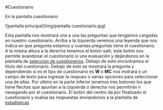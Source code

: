 #Cuestionario



En la pantalla cuestionario 

![pantalla principal](Img/pantalla cuestionario.jpg)

Esta pantalla nos mostrará una a una las preguntas que tengamos cargadas en nuestro cuestionario. Arriba a la izquierda veremos una leyenda que nos indica en que pregunta estamos y cuantas preguntas tiene el cuestionario. A la misma altura a la derecha tenemos el boton salir, este botón nos permite avandonar el cuestionario si una evaluación y dejándonos en la plantalla de [seleccion de cuestionarios](cuestionarios.md). Debajo de esto encontramos el título del cuestionario. Debajo de esto se mostrará la pregunta y dependiendo si es el tipo de cuestionario es **W** o **MC** nos motrará o un campo de texto para ingresar la respues o varias opciones para seleccionar una de ellas.
Por ultimo en la parte inferior tenemos tres botones los que tiene flechas que apuntan a la izquierda o derecha nos permitirán ir navegando por el cuestionario. El botón del centro da por finalizado el cuestionario y evalúa las respuestas enviandonos a la plantalla de [estadísticas](estadisticas.md)